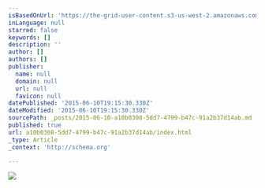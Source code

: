 ```yaml
---
isBasedOnUrl: 'https://the-grid-user-content.s3-us-west-2.amazonaws.com/3a7ade48-57fe-4e26-ad50-c87e721ebcc7.jpg'
inLanguage: null
starred: false
keywords: []
description: ''
author: []
authors: []
publisher:
  name: null
  domain: null
  url: null
  favicon: null
datePublished: '2015-06-10T19:15:30.330Z'
dateModified: '2015-06-10T19:15:30.330Z'
sourcePath: _posts/2015-06-10-a10b0308-5dd7-4799-b47c-91a2b37d14ab.md
published: true
url: a10b0308-5dd7-4799-b47c-91a2b37d14ab/index.html
_type: Article
_context: 'http://schema.org'

---
```

![](https://the-grid-user-content.s3-us-west-2.amazonaws.com/3a7ade48-57fe-4e26-ad50-c87e721ebcc7.jpg)